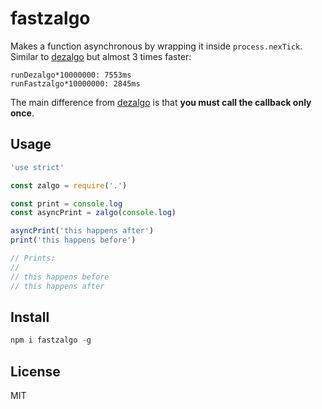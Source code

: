 # fastzalgo

Makes a function asynchronous by wrapping it inside `process.nexTick`.
Similar to [dezalgo][dezalgo] but almost 3 times faster:

```
runDezalgo*10000000: 7553ms
runFastzalgo*10000000: 2845ms
```

The main difference from [dezalgo][dezalgo] is that **you must call the callback only once**.

## Usage

```js
'use strict'

const zalgo = require('.')

const print = console.log
const asyncPrint = zalgo(console.log)

asyncPrint('this happens after')
print('this happens before')

// Prints:
//
// this happens before
// this happens after
```

## Install

```js
npm i fastzalgo -g
```

## License

MIT

[dezalgo]: http://npm.im/dezalgo

